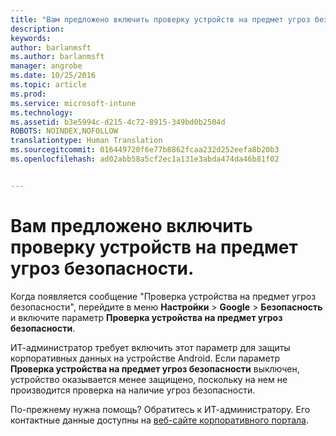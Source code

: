 ```yaml
---
title: "Вам предложено включить проверку устройств на предмет угроз безопасности | Microsoft Intune"
description: 
keywords: 
author: barlanmsft
ms.author: barlanmsft
manager: angrobe
ms.date: 10/25/2016
ms.topic: article
ms.prod: 
ms.service: microsoft-intune
ms.technology: 
ms.assetid: b3e5994c-d215-4c72-8915-349bd0b2504d
ROBOTS: NOINDEX,NOFOLLOW
translationtype: Human Translation
ms.sourcegitcommit: 016449720f6e77b8862fcaa232d252eefa8b20b3
ms.openlocfilehash: ad02abb58a5cf2ec1a131e3abda474da46b81f02


---
```


# <a name="you-are-asked-to-turn-on-scan-device-for-security-threats"></a>Вам предложено включить проверку устройств на предмет угроз безопасности.

 Когда появляется сообщение "Проверка устройства на предмет угроз безопасности", перейдите в меню **Настройки** > **Google** > **Безопасность** и включите параметр **Проверка устройства на предмет угроз безопасности**.

ИТ-администратор требует включить этот параметр для защиты корпоративных данных на устройстве Android. Если параметр **Проверка устройства на предмет угроз безопасности** выключен, устройство оказывается менее защищено, поскольку на нем не производится проверка на наличие угроз безопасности.

По-прежнему нужна помощь? Обратитесь к ИТ-администратору. Его контактные данные доступны на [веб-сайте корпоративного портала](http://portal.manage.microsoft.com).



<!--HONumber=Oct16_HO2-->


